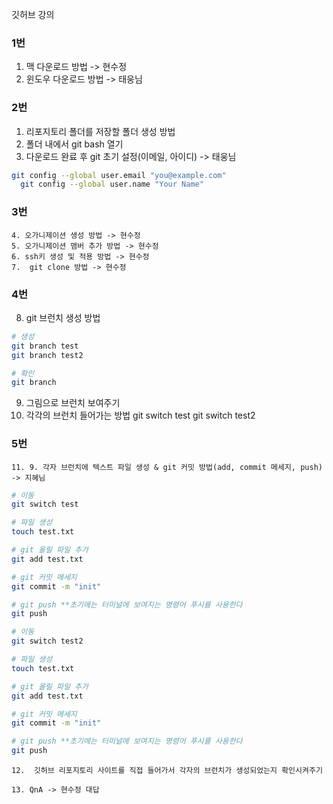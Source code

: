 깃허브 강의
### 1번
1.  맥 다운로드 방법 -> 현수정
2. 윈도우 다운로드 방법 -> 태웅님

### 2번
1.   리포지토리 폴더를 저장할 폴더 생성 방법 
2.  폴더 내에서 git bash 열기
3. 다운로드 완료 후 git 초기 설정(이메일, 아이디) -> 태웅님
```bash
git config --global user.email "you@example.com"
  git config --global user.name "Your Name"
```

### 3번
	4. 오가니제이션 생성 방법 -> 현수정
	5. 오가니제이션 맴버 추가 방법 -> 현수정
	6. ssh키 생성 및 적용 방법 -> 현수정
	7.  git clone 방법 -> 현수정 
	 
### 4번
8. git 브런치 생성 방법 
```bash
# 생성
git branch test
git branch test2

# 확인
git branch

```
9. 그림으로 브런치 보여주기
10. 각각의 브런치 들어가는 방법 
git switch test
git switch test2

### 5번
	11. 9. 각자 브런치에 텍스트 파일 생성 & git 커밋 방법(add, commit 메세지, push) -> 지혜님
```bash
# 이동
git switch test

# 파일 생성
touch test.txt

# git 올릴 파일 추가
git add test.txt

# git 커밋 메세지
git commit -m "init"

# git push **초기에는 터미널에 보여지는 명령어 푸시를 사용한다
git push

# 이동
git switch test2

# 파일 생성
touch test.txt

# git 올릴 파일 추가
git add test.txt

# git 커밋 메세지
git commit -m "init"

# git push **초기에는 터미널에 보여지는 명령어 푸시를 사용한다
git push

```

	12.  깃허브 리포지토리 사이트를 직접 들어가서 각자의 브런치가 생성되었는지 확인시켜주기 

	13. QnA -> 현수정 대답
